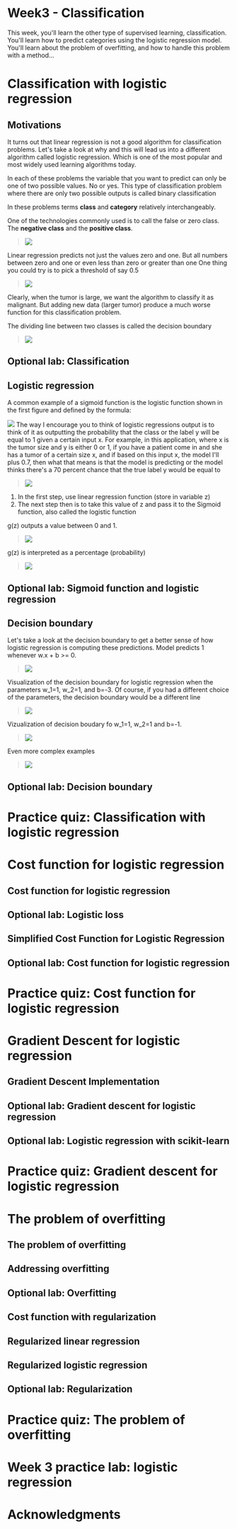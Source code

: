 # Week3 - Classification

This week, you'll learn the other type of supervised learning, classification. You'll learn how to predict categories using the logistic regression model. You'll learn about the problem of overfitting, and how to handle this problem with a method...


# Classification with logistic regression

## Motivations

It turns out that linear regression is not a good algorithm for classification problems. Let's take a look at why and this will lead us into a different algorithm called logistic regression. Which is one of the most popular and most widely used learning algorithms today.

In each of these problems the variable that you want to predict can only be one of two possible values. No or yes. 
This type of classification problem where there are only two possible outputs is called binary classification

In these problems terms **class** and **category** relatively interchangeably.

One of the technologies commonly used is to call the false or zero class. The **negative class** and the **positive class**.

> <img src="./images/w03-01-Motivations/img_2023-01-29_09-23-57.png">

<!--img src="./images/w03-01-Motivations/img_2023-01-29_09-24-04.png"-->

Linear regression predicts not just the values zero and one. But all numbers between zero and one or even less than zero or greater than one
One thing you could try is to pick a threshold of say 0.5

> <img src="./images/w03-01-Motivations/img_2023-01-29_09-24-15.png">

Clearly, when the tumor is large, we want the algorithm to classify it as malignant. 
But adding new data (larger tumor) produce a much worse function for this classification problem.

The dividing line between two classes is called the decision boundary 

> <img src="./images/w03-01-Motivations/img_2023-01-29_09-24-53.png">



## Optional lab: Classification

## Logistic regression


A common example of a sigmoid function is the logistic function shown in the first figure and defined by the formula:

![](sigmoid.svg)
 The way I encourage you to think of logistic regressions output is to think of it as outputting the probability that the class or the label y will be equal to 1 given a certain input x. For example, in this application, where x is the tumor size and y is either 0 or 1, if you have a patient come in and she has a tumor of a certain size x, and if based on this input x, the model I'll plus 0.7, then what that means is that the model is predicting or the model thinks there's a 70 percent chance that the true label y would be equal to 
> <img src="./images/w03-02-Logistic_regression/img_2023-01-29_10-12-47.png">

1. In the first step, use linear regression function (store in variable z) 
1. The next step then is to take this value of z and pass it to the Sigmoid function, also called the logistic function

g(z) outputs a value between 0 and 1. 

> <img src="./images/w03-02-Logistic_regression/img_2023-01-29_10-14-33.png">

g(z) is interpreted as a percentage (probability)

> <img src="./images/w03-02-Logistic_regression/img_2023-01-29_10-16-38.png">


## Optional lab: Sigmoid function and logistic regression

## Decision boundary

Let's take a look at the decision boundary to get a better sense of how logistic regression is computing these predictions.
Model predicts 1 whenever w.x + b >= 0.

> <img src="./images/w03-03-Decision_boundary/img_2023-01-29_11-15-02.png">

Visualization of the decision boundary for logistic regression when the parameters w_1=1, w_2=1, and b=-3. 
Of course, if you had a different choice of the parameters, the decision boundary would be a different line

> <img src="./images/w03-03-Decision_boundary/img_2023-01-29_11-19-39.png">


Vizualization of decision boudary fo w_1=1, w_2=1 and b=-1.

> <img src="./images/w03-03-Decision_boundary/img_2023-01-29_11-22-58.png">


Even more complex examples

> <img src="./images/w03-03-Decision_boundary/img_2023-01-29_11-25-10.png">


## Optional lab: Decision boundary



# Practice quiz: Classification with logistic regression



# Cost function for logistic regression

## Cost function for logistic regression

## Optional lab: Logistic loss

## Simplified Cost Function for Logistic Regression

## Optional lab: Cost function for logistic regression



# Practice quiz: Cost function for logistic regression

# Gradient Descent for logistic regression

## Gradient Descent Implementation

## Optional lab: Gradient descent for logistic regression

## Optional lab: Logistic regression with scikit-learn




# Practice quiz: Gradient descent for logistic regression



# The problem of overfitting

## The problem of overfitting

## Addressing overfitting

## Optional lab: Overfitting

## Cost function with regularization

## Regularized linear regression

## Regularized logistic regression

## Optional lab: Regularization




# Practice quiz: The problem of overfitting



# Week 3 practice lab: logistic regression



# Acknowledgments
